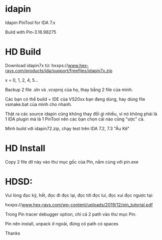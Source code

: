 # idapin
Idapin PinTool for IDA 7.x

Build with Pin-3.16.98275

# HD Build

Download idapin7x từ: hxxps://www.hex-rays.com/products/ida/support/freefiles/idapin7x.zip

x = 0, 1, 2, 4, 5...

Backup 2 file .sln và .vcxproj của họ, thay bằng 2 file của mình.

Các bạn có thể build = IDE của VS20xx bạn đang dùng, hay dùng file vsmake.bat của mình cho nhanh.

Thật ra các source idapin cũng không thay đổi gì nhiều, vì nó không phải là 1 IDA plugin mà là 1 PinTool nên các bạn chọn cái nào cũng "ược" cả.

Mình build với idapin72.zip, chạy test trên IDA 7.2, 7.3 "Âu Kê"

# HD Install

Copy 2 file dll này vào thư mục gốc của Pin, nằm cùng với pin.exe

# HDSD:

Vui lòng đọc kỹ, hết, đọc đi đọc lại, đọc tới đọc lui, đọc xui đọc ngược tại:

hxxps://www.hex-rays.com/wp-content/uploads/2019/12/pin_tutorial.pdf

Trong Pin tracer debugger option, chỉ cả 2 path vào thư mục Pin.

Pin nên install, unpack ở ngoài, đừng có path có spaces

Thanks
